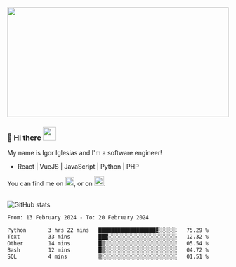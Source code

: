 <img src="https://c.tenor.com/KjVxfRrrncUAAAAd/matrix.gif" width="100%" height="250px">

### 🔭 Hi there <img src="https://raw.githubusercontent.com/MartinHeinz/MartinHeinz/master/wave.gif" width="30px">


My name is Igor Iglesias and I'm a software engineer!
<br>

<ul>
  <li> React | VueJS | JavaScript | Python | PHP </li>
</ul>
You can find me on <a href="https://twitter.com/IgorIglesias5"><img src="https://i.imgur.com/JLLlB5S.png" width="20px"></a>, or on <a href="https://www.linkedin.com/in/igor-iglesias-62478428/"><img src="https://i.imgur.com/PXyIkWx.png" width="22px"></a>.

<br>
<br>

![GitHub stats](https://github-readme-stats.vercel.app/api?username=igoiglesias&show_icons=true&count_private=true&theme=chartreuse-dark&hide_title=true)

<!--START_SECTION:waka-->

```txt
From: 13 February 2024 - To: 20 February 2024

Python       3 hrs 22 mins   ██████████████████▓░░░░░░   75.29 %
Text         33 mins         ███░░░░░░░░░░░░░░░░░░░░░░   12.32 %
Other        14 mins         █▒░░░░░░░░░░░░░░░░░░░░░░░   05.54 %
Bash         12 mins         █▒░░░░░░░░░░░░░░░░░░░░░░░   04.72 %
SQL          4 mins          ▒░░░░░░░░░░░░░░░░░░░░░░░░   01.51 %
```

<!--END_SECTION:waka-->

